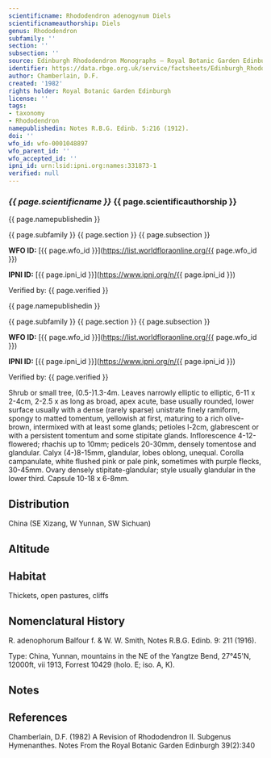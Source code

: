 ```yaml
---
scientificname: Rhododendron adenogynum Diels
scientificnameauthorship: Diels
genus: Rhododendron
subfamily: ''
section: ''
subsection: ''
source: Edinburgh Rhododendron Monographs – Royal Botanic Garden Edinburgh
identifier: https://data.rbge.org.uk/service/factsheets/Edinburgh_Rhododendron_Monographs.xhtml
author: Chamberlain, D.F.
created: '1982'
rights holder: Royal Botanic Garden Edinburgh
license: ''
tags:
- taxonomy
- Rhododendron
namepublishedin: Notes R.B.G. Edinb. 5:216 (1912).
doi: ''
wfo_id: wfo-0001048897
wfo_parent_id: ''
wfo_accepted_id: ''
ipni_id: urn:lsid:ipni.org:names:331873-1
verified: null
---
```

### _{{ page.scientificname }}_ {{ page.scientificauthorship }}
 {{ page.namepublishedin }}

{{ page.subfamily }} {{ page.section }} {{ page.subsection }}

**WFO ID:** [{{ page.wfo_id }}](https://list.worldfloraonline.org/{{ page.wfo_id }})

**IPNI ID:** [{{ page.ipni_id }}](https://www.ipni.org/n/{{ page.ipni_id }})

Verified by: {{ page.verified }}

 {{ page.namepublishedin }}

{{ page.subfamily }} {{ page.section }} {{ page.subsection }}

**WFO ID:** [{{ page.wfo_id }}](https://list.worldfloraonline.org/{{ page.wfo_id }})

**IPNI ID:** [{{ page.ipni_id }}](https://www.ipni.org/n/{{ page.ipni_id }})

Verified by: {{ page.verified }}



Shrub or small tree, (0.5-)1.3-4m. Leaves narrowly elliptic to elliptic, 6-11 x 2-4cm, 2-2.5 x as long as broad, apex acute, base usually rounded, lower surface usually with a dense (rarely sparse) unistrate finely ramiform, spongy to matted tomentum, yellowish at first, maturing to a rich olive-brown, intermixed with at least some glands; petioles l-2cm, glabrescent or with a persistent tomentum and some stipitate glands. Inflorescence 4-12-flowered; rhachis up to 10mm; pedicels 20-30mm, densely tomentose and glandular. Calyx (4-)8-15mm, glandular, lobes oblong, unequal. Corolla campanulate, white flushed pink or pale pink, sometimes with purple flecks, 30-45mm. Ovary densely stipitate-glandular; style usually glandular in the lower third. Capsule 10-18 x 6-8mm.

## Distribution
China (SE Xizang, W Yunnan, SW Sichuan)

## Altitude


## Habitat
Thickets, open pastures, cliffs

## Nomenclatural History
R. adenophorum Balfour f. & W. W. Smith, Notes R.B.G. Edinb. 9: 211 (1916).

   Type: China, Yunnan, mountains in the NE of the Yangtze Bend, 27°45'N, 12000ft, vii 1913, Forrest 10429 (holo. E; iso. A, K).
                       
## Notes


## References

Chamberlain, D.F. (1982) A Revision of Rhododendron II. Subgenus Hymenanthes. Notes From the Royal Botanic Garden Edinburgh 39(2):340
